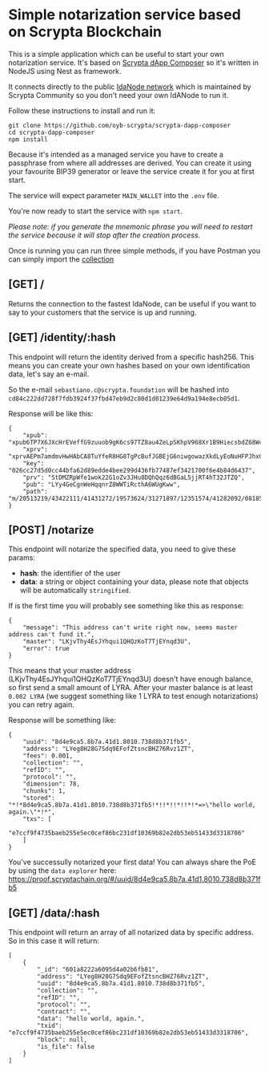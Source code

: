 # Simple notarization service based on Scrypta Blockchain

This is a simple application which can be useful to start your own notarization service. It's based on [Scrypta dApp Composer](https://github.com/scryptachain/scrypta-dapp-composer) so it's written in NodeJS using Nest as framework.

It connects directly to the public [IdaNode network](https://watchtower.scryptachain.org) which is maintained by Scrypta Community so you don't need your own IdANode to run it.

Follow these instructions to install and run it:

```
git clone https://github.com/oyb-scrypta/scrypta-dapp-composer
cd scrypta-dapp-composer
npm install
```

Because it's intended as a managed service you have to create a passphrase from where all addresses are derived. You can create it using your favourite BIP39 generator or leave the service create it for you at first start.

The service will expect parameter `MAIN_WALLET` into the `.env` file.

You're now ready to start the service with `npm start`. 

*Please note: if you generate the mnemonic phrase you will need to restart the service because it will stop after the creation process.*

Once is running you can run three simple methods, if you have Postman you can simply import the [collection](./postman.json.)

## [GET] /

Returns the connection to the fastest IdaNode, can be useful if you want to say to your customers that the service is up and running.

## [GET] /identity/:hash

This endpoint will return the identity derived from a specific hash256. This means you can create your own hashes based on your own identification data, let's say an e-mail.

So the e-mail `sebastiano.c@scrypta.foundation` will be hashed into `cd84c222dd728f7fdb3924f37fbd47eb9d2c80d1d01239e64d9a194e8ecb05d1`.

Response will be like this:

```
{
    "xpub": "xpub6TP7X6JXcHrEVeffG9zuuob9gK6cs97TZ8au4ZeLpSKhpV968Xr1B9HiecsbdZ68WchTzbVLC7mmesgQwYbD1ht7nCfmHyD2RUmoN43Prx6",
    "xprv": "xprvAEPm7amdmvHwHAbCA8TuYfeR8HG8TgPcBufJGBEjG6niwgowazXkdLyEoNuHFPJhxG7BcoG3NJxknqTCGdJbjjoidYZ78XWJFQsnd2xBrQc",
    "key": "026cc27d5d0cc44bfa62d89edde4bee299d436fb77487ef3421700f6e4b84d6437",
    "prv": "StDMZRpWfe1wok22G1oZv3JHu8DQhQqz6dBGaL5jjRT4hT32JTZQ",
    "pub": "LYy4GeCgnWeHqqnrZ8WWTiRcthA6WUgKww",
    "path": "m/20513219/43422111/41431272/19573624/31271897/12351574/41282092/08185723/07715425/78142203/5209"
}
```

## [POST] /notarize

This endpoint will notarize the specified data, you need to give these params: 

- **hash**: the identifier of the user
- **data**: a string or object containing your data, please note that objects will be automatically `stringified`.

If is the first time you will probably see something like this as response:

```
{
    "message": "This address can't write right now, seems master address can't fund it.",
    "master": "LKjvThy4EsJYhqui1QHQzKoT7TjEYnqd3U",
    "error": true
}
```

This means that your master address (LKjvThy4EsJYhqui1QHQzKoT7TjEYnqd3U) doesn't have enough balance, so first send a small amount of LYRA.
After your master balance is at least `0.002 LYRA` (we suggest something like 1 LYRA to test enough notarizations) you can retry again.

Response will be something like:

```
{
    "uuid": "8d4e9ca5.8b7a.41d1.8010.738d8b371fb5",
    "address": "LYeg8H28G7Sdq9EFofZtsncBHZ76Rvz1ZT",
    "fees": 0.001,
    "collection": "",
    "refID": "",
    "protocol": "",
    "dimension": 78,
    "chunks": 1,
    "stored": "*!*8d4e9ca5.8b7a.41d1.8010.738d8b371fb5!*!!*!!*!!*!*=>\"hello world, again.\"*!*",
    "txs": [
        "e7ccf9f4735baeb255e5ec0cef86bc231df10369b82e2db53eb51433d3318706"
    ]
}
```

You've successully notarized your first data! You can always share the PoE by using the `data explorer` here: https://proof.scryptachain.org/#/uuid/8d4e9ca5.8b7a.41d1.8010.738d8b371fb5

## [GET] /data/:hash

This endpoint will return an array of all notarized data by specific address. So in this case it will return:

```
[
    {
        "_id": "601a8222a6095d4a02b6fb81",
        "address": "LYeg8H28G7Sdq9EFofZtsncBHZ76Rvz1ZT",
        "uuid": "8d4e9ca5.8b7a.41d1.8010.738d8b371fb5",
        "collection": "",
        "refID": "",
        "protocol": "",
        "contract": "",
        "data": "hello world, again.",
        "txid": "e7ccf9f4735baeb255e5ec0cef86bc231df10369b82e2db53eb51433d3318706",
        "block": null,
        "is_file": false
    }
]
```